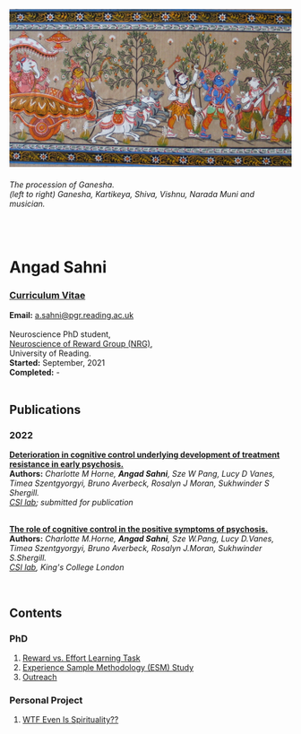 <p align="center"> <img width="1500" src="imgs/intro.png" alt="ganesha"> </p>
  
###### *The procession of Ganesha.* <br> *(left to right) Ganesha, Kartikeya, Shiva, Vishnu, Narada Muni and musician.*  
<br>


# Angad Sahni 

### [Curriculum Vitae](pdfs/CV.pdf) 
**Email:** <a href= "mailto: a.sahni@pgr.reading.ac.uk">a.sahni@pgr.reading.ac.uk</a> 
<br><br>
Neuroscience PhD student,<br>
[Neuroscience of Reward Group (NRG)](https://www.nrg-lab.co.uk/),<br> 
University of Reading.<br>
**Started:** September, 2021 <br>
**Completed:** - 
<br>
<br>

  
## Publications

### 2022
**<u>Deterioration in cognitive control underlying development of treatment resistance in early psychosis.</u>** <br>
**Authors:** *Charlotte M Horne, <b>Angad Sahni</b>, Sze W Pang, Lucy D Vanes, Timea Szentgyorgyi, Bruno Averbeck, Rosalyn J Moran, Sukhwinder S Shergill. <br>
[CSI lab](http://www.csilab.org/); submitted for publication*
<br>
<br>

**[<u>The role of cognitive control in the positive symptoms of psychosis.</u>](https://doi.org/10.1016/j.nicl.2022.103004)** <br>
**Authors:** *Charlotte M.Horne, <b>Angad Sahni</b>, Sze W.Pang, Lucy D.Vanes, Timea Szentgyorgyi, Bruno Averbeck, Rosalyn J.Moran, Sukhwinder S.Shergill. <br>
[CSI lab](http://www.csilab.org/), King's College London*

<br>  



## Contents 
### PhD

1. [Reward vs. Effort Learning Task](task.md) <br>
2. [Experience Sample Methodology (ESM) Study](esm1.md) <br>
3. [Outreach](outreach.md) <br>

### Personal Project

1. [WTF Even Is Spirituality??](personal/main.md) <br>

<br>  
<br>  

<br>  
<br>  

<br>  
<br>  
